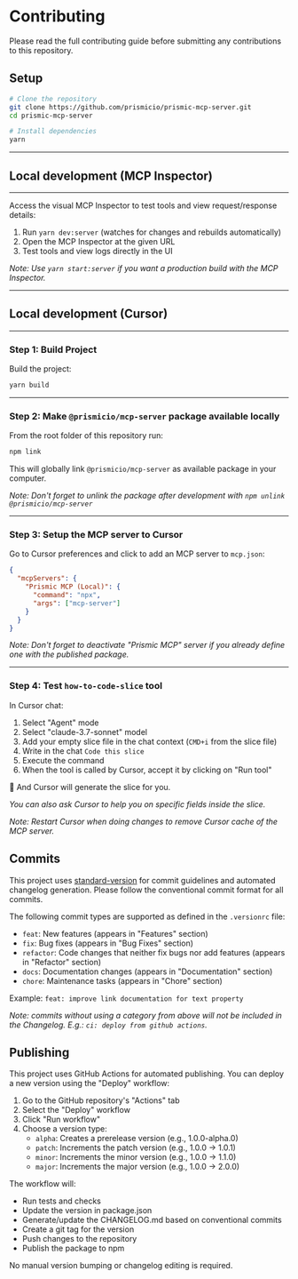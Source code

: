 # Contributing

Please read the full contributing guide before submitting any contributions to this repository.

## Setup

```bash
# Clone the repository
git clone https://github.com/prismicio/prismic-mcp-server.git
cd prismic-mcp-server

# Install dependencies
yarn
```

---

## Local development (MCP Inspector)

---

Access the visual MCP Inspector to test tools and view request/response details:

1. Run `yarn dev:server` (watches for changes and rebuilds automatically)
2. Open the MCP Inspector at the given URL
3. Test tools and view logs directly in the UI

_Note: Use `yarn start:server` if you want a production build with the MCP Inspector._

---

## Local development (Cursor)

---

### Step 1: Build Project

Build the project:

```bash
yarn build
```

---

### Step 2: Make `@prismicio/mcp-server` package available locally

From the root folder of this repository run:

```bash
npm link
```

This will globally link `@prismicio/mcp-server` as available package in your computer.

_Note: Don't forget to unlink the package after development with `npm unlink @prismicio/mcp-server`_

---

### Step 3: Setup the MCP server to Cursor

Go to Cursor preferences and click to add an MCP server to `mcp.json`:

```json
{
  "mcpServers": {
    "Prismic MCP (Local)": {
      "command": "npx",
      "args": ["mcp-server"]
    }
  }
}
```

_Note: Don't forget to deactivate "Prismic MCP" server if you already define one with the published package._

---

### Step 4: Test `how-to-code-slice` tool

In Cursor chat:

1. Select "Agent" mode
2. Select "claude-3.7-sonnet" model
3. Add your empty slice file in the chat context (`CMD+i` from the slice file)
4. Write in the chat `Code this slice`
5. Execute the command
6. When the tool is called by Cursor, accept it by clicking on "Run tool"

🚀 And Cursor will generate the slice for you.

_You can also ask Cursor to help you on specific fields inside the slice._

_Note: Restart Cursor when doing changes to remove Cursor cache of the MCP server._

## Commits

This project uses [standard-version](https://github.com/conventional-changelog/standard-version) for commit guidelines and automated changelog generation. Please follow the conventional commit format for all commits.

The following commit types are supported as defined in the `.versionrc` file:

- `feat`: New features (appears in "Features" section)
- `fix`: Bug fixes (appears in "Bug Fixes" section)
- `refactor`: Code changes that neither fix bugs nor add features (appears in "Refactor" section)
- `docs`: Documentation changes (appears in "Documentation" section)
- `chore`: Maintenance tasks (appears in "Chore" section)

Example: `feat: improve link documentation for text property`

_Note: commits without using a category from above will not be included in the Changelog. E.g.: `ci: deploy from github actions`._

## Publishing

This project uses GitHub Actions for automated publishing. You can deploy a new version using the "Deploy" workflow:

1. Go to the GitHub repository's "Actions" tab
2. Select the "Deploy" workflow
3. Click "Run workflow"
4. Choose a version type:
   - `alpha`: Creates a prerelease version (e.g., 1.0.0-alpha.0)
   - `patch`: Increments the patch version (e.g., 1.0.0 → 1.0.1)
   - `minor`: Increments the minor version (e.g., 1.0.0 → 1.1.0)
   - `major`: Increments the major version (e.g., 1.0.0 → 2.0.0)

The workflow will:

- Run tests and checks
- Update the version in package.json
- Generate/update the CHANGELOG.md based on conventional commits
- Create a git tag for the version
- Push changes to the repository
- Publish the package to npm

No manual version bumping or changelog editing is required.
